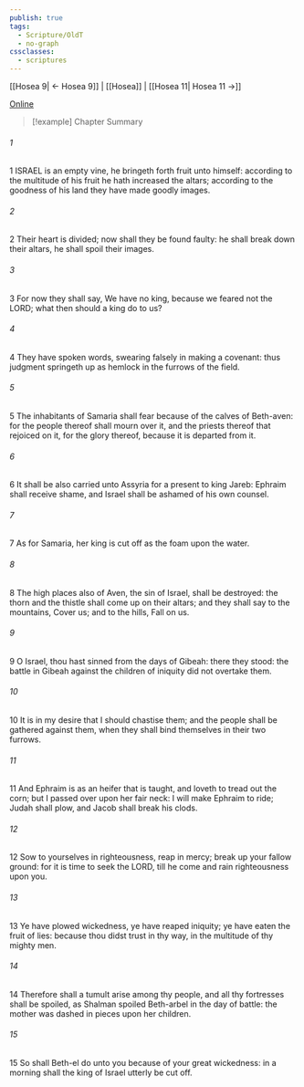 ```yaml
---
publish: true
tags:
  - Scripture/OldT
  - no-graph
cssclasses:
  - scriptures
---
```

[[Hosea 9| ← Hosea 9]] | [[Hosea]] | [[Hosea 11| Hosea 11 →]]

[Online](https://churchofjesuschrist.org/study/scriptures/ot/hosea/10?lang=eng)

>[!example] Chapter Summary
>
###### 1
1 ISRAEL is an empty vine, he bringeth forth fruit unto himself: according to the multitude of his fruit he hath increased the altars; according to the goodness of his land they have made goodly images.
###### 2
2 Their heart is divided; now shall they be found faulty: he shall break down their altars, he shall spoil their images.
###### 3
3 For now they shall say, We have no king, because we feared not the LORD; what then should a king do to us?
###### 4
4 They have spoken words, swearing falsely in making a covenant: thus judgment springeth up as hemlock in the furrows of the field.
###### 5
5 The inhabitants of Samaria shall fear because of the calves of Beth-aven: for the people thereof shall mourn over it, and the priests thereof that rejoiced on it, for the glory thereof, because it is departed from it.
###### 6
6 It shall be also carried unto Assyria for a present to king Jareb: Ephraim shall receive shame, and Israel shall be ashamed of his own counsel.
###### 7
7 As for Samaria, her king is cut off as the foam upon the water.
###### 8
8 The high places also of Aven, the sin of Israel, shall be destroyed: the thorn and the thistle shall come up on their altars; and they shall say to the mountains, Cover us; and to the hills, Fall on us.
###### 9
9 O Israel, thou hast sinned from the days of Gibeah: there they stood: the battle in Gibeah against the children of iniquity did not overtake them.
###### 10
10 It is in my desire that I should chastise them; and the people shall be gathered against them, when they shall bind themselves in their two furrows.
###### 11
11 And Ephraim is as an heifer that is taught, and loveth to tread out the corn; but I passed over upon her fair neck: I will make Ephraim to ride; Judah shall plow, and Jacob shall break his clods.
###### 12
12 Sow to yourselves in righteousness, reap in mercy; break up your fallow ground: for it is time to seek the LORD, till he come and rain righteousness upon you.
###### 13
13 Ye have plowed wickedness, ye have reaped iniquity; ye have eaten the fruit of lies: because thou didst trust in thy way, in the multitude of thy mighty men.
###### 14
14 Therefore shall a tumult arise among thy people, and all thy fortresses shall be spoiled, as Shalman spoiled Beth-arbel in the day of battle: the mother was dashed in pieces upon her children.
###### 15
15 So shall Beth-el do unto you because of your great wickedness: in a morning shall the king of Israel utterly be cut off.



